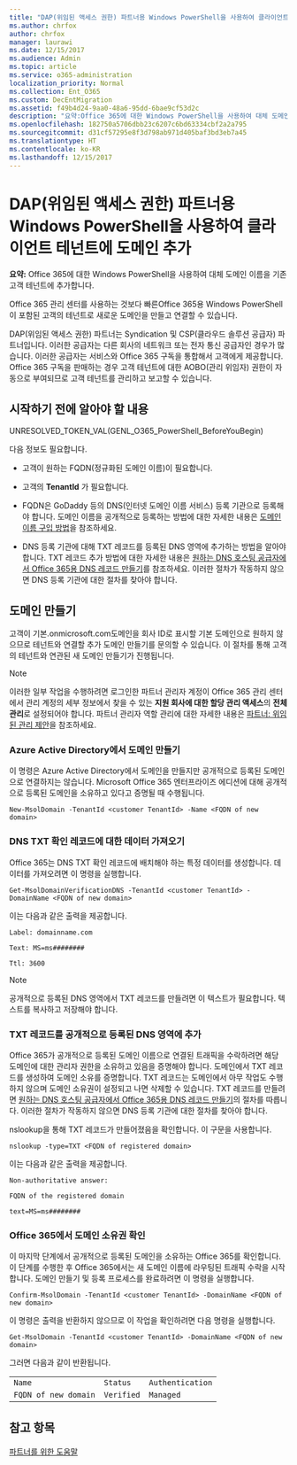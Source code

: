 ```yaml
---
title: "DAP(위임된 액세스 권한) 파트너용 Windows PowerShell을 사용하여 클라이언트 테넌트에 도메인 추가"
ms.author: chrfox
author: chrfox
manager: laurawi
ms.date: 12/15/2017
ms.audience: Admin
ms.topic: article
ms.service: o365-administration
localization_priority: Normal
ms.collection: Ent_O365
ms.custom: DecEntMigration
ms.assetid: f49b4d24-9aa0-48a6-95dd-6bae9cf53d2c
description: "요약:Office 365에 대한 Windows PowerShell을 사용하여 대체 도메인 이름을 기존 고객 테넌트에 추가합니다."
ms.openlocfilehash: 182750a5706dbb23c6207c6bd63334cbf2a2a795
ms.sourcegitcommit: d31cf57295e8f3d798ab971d405baf3bd3eb7a45
ms.translationtype: HT
ms.contentlocale: ko-KR
ms.lasthandoff: 12/15/2017
---
```

# <a name="add-a-domain-to-a-client-tenancy-with-windows-powershell-for-delegated-access-permission-dap-partners"></a>DAP(위임된 액세스 권한) 파트너용 Windows PowerShell을 사용하여 클라이언트 테넌트에 도메인 추가

 **요약:** Office 365에 대한 Windows PowerShell을 사용하여 대체 도메인 이름을 기존 고객 테넌트에 추가합니다.
  
Office 365 관리 센터를 사용하는 것보다 빠른Office 365용 Windows PowerShell이 포함된 고객의 테넌트로 새로운 도메인을 만들고 연결할 수 있습니다.
  
DAP(위임된 액세스 권한) 파트너는 Syndication 및 CSP(클라우드 솔루션 공급자) 파트너입니다. 이러한 공급자는 다른 회사의 네트워크 또는 전자 통신 공급자인 경우가 많습니다. 이러한 공급자는 서비스와 Office 365 구독을 통합해서 고객에게 제공합니다. Office 365 구독을 판매하는 경우 고객 테넌트에 대한 AOBO(관리 위임자) 권한이 자동으로 부여되므로 고객 테넌트를 관리하고 보고할 수 있습니다.
## <a name="what-do-you-need-to-know-before-you-begin"></a>시작하기 전에 알아야 할 내용

UNRESOLVED_TOKEN_VAL(GENL_O365_PowerShell_BeforeYouBegin)
  
다음 정보도 필요합니다.
  
- 고객이 원하는 FQDN(정규화된 도메인 이름)이 필요합니다.
    
- 고객의 **TenantId** 가 필요합니다.
    
- FQDN은 GoDaddy 등의 DNS(인터넷 도메인 이름 서비스) 등록 기관으로 등록해야 합니다. 도메인 이름을 공개적으로 등록하는 방법에 대한 자세한 내용은 [도메인 이름 구입 방법](https://go.microsoft.com/fwlink/p/?LinkId=532541)을 참조하세요.
    
- DNS 등록 기관에 대해 TXT 레코드를 등록된 DNS 영역에 추가하는 방법을 알아야 합니다. TXT 레코드 추가 방법에 대한 자세한 내용은 [원하는 DNS 호스팅 공급자에서 Office 365용 DNS 레코드 만들기](https://go.microsoft.com/fwlink/p/?LinkId=532542)를 참조하세요. 이러한 절차가 작동하지 않으면 DNS 등록 기관에 대한 절차를 찾아야 합니다.
    
## <a name="create-domains"></a>도메인 만들기

 고객이 기본<domain>.onmicrosoft.com도메인을 회사 ID로 표시할 기본 도메인으로 원하지 않으므로 테넌트와 연결할 추가 도메인 만들기를 문의할 수 있습니다. 이 절차를 통해 고객의 테넌트와 연관된 새 도메인 만들기가 진행됩니다.
  
> [!NOTE]
> 이러한 일부 작업을 수행하려면 로그인한 파트너 관리자 계정이 Office 365 관리 센터에서 관리 계정의 세부 정보에서 찾을 수 있는 **지원 회사에 대한 할당 관리 액세스**의 **전체 관리**로 설정되어야 합니다. 파트너 관리자 역할 관리에 대한 자세한 내용은 [파트너: 위임된 관리 제안](https://go.microsoft.com/fwlink/p/?LinkId=532435)을 참조하세요. 
  
### <a name="create-the-domain-in-azure-active-directory"></a>Azure Active Directory에서 도메인 만들기

이 명령은 Azure Active Directory에서 도메인을 만들지만 공개적으로 등록된 도메인으로 연결하지는 않습니다. Microsoft Office 365 엔터프라이즈 에디션에 대해 공개적으로 등록된 도메인을 소유하고 있다고 증명될 때 수행됩니다.
  
```
New-MsolDomain -TenantId <customer TenantId> -Name <FQDN of new domain>
```

### <a name="get-the-data-for-the-dns-txt-verification-record"></a>DNS TXT 확인 레코드에 대한 데이터 가져오기

 Office 365는 DNS TXT 확인 레코드에 배치해야 하는 특정 데이터를 생성합니다. 데이터를 가져오려면 이 명령을 실행합니다.
  
```
Get-MsolDomainVerificationDNS -TenantId <customer TenantId> -DomainName <FQDN of new domain>
```

이는 다음과 같은 출력을 제공합니다.
  
 `Label: domainname.com`
  
 `Text: MS=ms########`
  
 `Ttl: 3600`
  
> [!NOTE]
> 공개적으로 등록된 DNS 영역에서 TXT 레코드를 만들려면 이 텍스트가 필요합니다. 텍스트를 복사하고 저장해야 합니다. 
  
### <a name="add-a-txt-record-to-the-publically-registered-dns-zone"></a>TXT 레코드를 공개적으로 등록된 DNS 영역에 추가

Office 365가 공개적으로 등록된 도메인 이름으로 연결된 트래픽을 수락하려면 해당 도메인에 대한 관리자 권한을 소유하고 있음을 증명해야 합니다. 도메인에서 TXT 레코드를 생성하여 도메인 소유를 증명합니다. TXT 레코드는 도메인에서 아무 작업도 수행하지 않으며 도메인 소유권이 설정되고 나면 삭제할 수 있습니다. TXT 레코드를 만들려면 [원하는 DNS 호스팅 공급자에서 Office 365용 DNS 레코드 만들기](https://go.microsoft.com/fwlink/p/?LinkId=532542)의 절차를 따릅니다. 이러한 절차가 작동하지 않으면 DNS 등록 기관에 대한 절차를 찾아야 합니다.
  
nslookup을 통해 TXT 레코드가 만들어졌음을 확인합니다. 이 구문을 사용합니다.
  
```
nslookup -type=TXT <FQDN of registered domain>
```

이는 다음과 같은 출력을 제공합니다.
  
 `Non-authoritative answer:`
  
 `FQDN of the registered domain`
  
 `text=MS=ms########`
  
### <a name="validate-domain-ownership-in-office-365"></a>Office 365에서 도메인 소유권 확인

이 마지막 단계에서 공개적으로 등록된 도메인을 소유하는 Office 365를 확인합니다. 이 단계를 수행한 후 Office 365에서는 새 도메인 이름에 라우팅된 트래픽 수락을 시작합니다. 도메인 만들기 및 등록 프로세스를 완료하려면 이 명령을 실행합니다. 
  
```
Confirm-MsolDomain -TenantId <customer TenantId> -DomainName <FQDN of new domain>
```

이 명령은 출력을 반환하지 않으므로 이 작업을 확인하려면 다음 명령을 실행합니다.
  
```
Get-MsolDomain -TenantId <customer TenantId> -DomainName <FQDN of new domain>
```

그러면 다음과 같이 반환됩니다.
  
||||
|:-----|:-----|:-----|
| `Name` <br/> | `Status` <br/> | `Authentication` <br/> |
| `FQDN of new domain` <br/> | `Verified` <br/> | `Managed` <br/> |
   
## <a name="see-also"></a>참고 항목

#### 

[파트너를 위한 도움말](https://go.microsoft.com/fwlink/p/?LinkID=533477)

